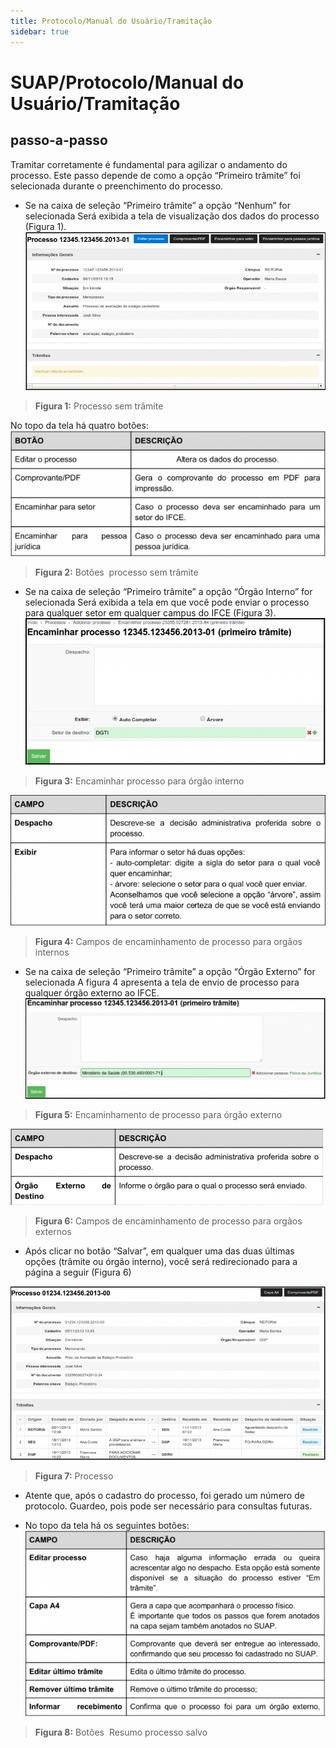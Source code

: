```yaml
---
title: Protocolo/Manual do Usuário/Tramitação
sidebar: true
---
```


# SUAP/Protocolo/Manual do Usuário/Tramitação

## passo-a-passo

Tramitar corretamente é fundamental para agilizar o andamento do processo. Este passo depende de como a opção “Primeiro trâmite” foi selecionada durante o preenchimento do processo.

* Se na caixa de seleção “Primeiro trâmite” a opção “Nenhum” for selecionada Será exibida a tela de visualização dos dados do processo (Figura 1).
![pt](../images/pt.png)
>**Figura 1:** Processo sem trâmite

No topo da tela há quatro botões:
![table6](../images/table6.png)
>**Figura 2:** Botões ­ processo sem trâmite

* Se na caixa de seleção “Primeiro trâmite” a opção “Órgão Interno” for selecionada Será exibida a tela em que você pode enviar o processo para qualquer setor em qualquer ​campus ​do IFCE (Figura 3).
![ec](../images/ec.png)
>**Figura 3:** Encaminhar processo para órgão interno

![table7](../images/table7.png)
>**Figura 4:** Campos de encaminhamento de processo para orgãos internos

* Se na caixa de seleção “Primeiro trâmite” a opção “Órgão Externo” for selecionada A figura 4 apresenta a tela de envio de processo para qualquer órgão externo ao IFCE. 
![epe](../images/epe.png)
>**Figura 5:** Encaminhamento de processo para órgão externo

![table8](../images/table8.png)
>**Figura 6:** Campos de encaminhamento de processo para orgãos externos

* Após clicar no botão “Salvar”, em qualquer uma das duas últimas opções (trâmite ou órgão interno), você será redirecionado para a página a seguir (Figura 6)

![processos3](../images/processos3.png)
>**Figura 7:** Processo

* Atente que, após o cadastro do processo, foi gerado um número de protocolo. Guarde­o, pois pode ser necessário para consultas futuras.

* No topo da tela há os seguintes botões:
![table10](../images/table10.png)
>**Figura 8:** Botões ­ Resumo processo salvo
